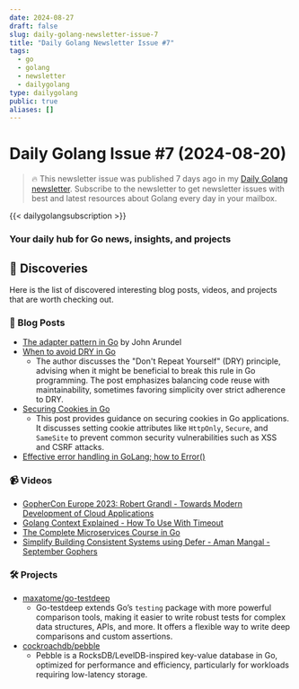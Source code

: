 ```yaml
---
date: 2024-08-27
draft: false
slug: daily-golang-newsletter-issue-7
title: "Daily Golang Newsletter Issue #7"
tags:
  - go
  - golang
  - newsletter
  - dailygolang
type: dailygolang
public: true
aliases: []
---
```

# Daily Golang Issue #7 (2024-08-20)

> 🔥 This newsletter issue was published 7 days ago in my [Daily Golang newsletter](https://kovalevsky.io/daily-golang/). Subscribe to the newsletter to get newsletter issues with best and latest resources about Golang every day in your mailbox.


{{< dailygolangsubscription >}}

### Your daily hub for Go news, insights, and projects

## 🧭 Discoveries

Here is the list of discovered interesting blog posts, videos, and projects that are worth checking out.

### 📝 Blog Posts

- [The adapter pattern in Go](https://bitfieldconsulting.com/posts/adapter) by John Arundel
- [When to avoid DRY in Go](https://threedots.tech/post/things-to-know-about-dry/)
	- The author discusses the "Don't Repeat Yourself" (DRY) principle, advising when it might be beneficial to break this rule in Go programming. The post emphasizes balancing code reuse with maintainability, sometimes favoring simplicity over strict adherence to DRY.
- [Securing Cookies in Go](https://www.calhoun.io/securing-cookies-in-go/)
	- This post provides guidance on securing cookies in Go applications. It discusses setting cookie attributes like `HttpOnly`, `Secure`, and `SameSite` to prevent common security vulnerabilities such as XSS and CSRF attacks.
- [Effective error handling in GoLang; how to Error()](https://ainsley.dev/insights/golang-how-to-err/)

### 📹 Videos

- [GopherCon Europe 2023: Robert Grandl - Towards Modern Development of Cloud Applications](https://www.youtube.com/watch?v=Q90osDkqZt0&list=PLCqcI2Ic-eM_RWwxxOvRBmt6jTNP8L5lP&index=53)
- [Golang Context Explained - How To Use With Timeout](https://www.youtube.com/watch?v=fXzzF5y6UEU&list=PLCqcI2Ic-eM_RWwxxOvRBmt6jTNP8L5lP&index=94)
- [The Complete Microservices Course in Go](https://www.youtube.com/watch?v=KdnxzgSNLTU&list=PLCqcI2Ic-eM_RWwxxOvRBmt6jTNP8L5lP&index=134)
- [Simplify Building Consistent Systems using Defer - Aman Mangal  - September Gophers](https://www.youtube.com/watch?v=_SSZh8pq1Vs&list=PLCqcI2Ic-eM_RWwxxOvRBmt6jTNP8L5lP&index=9)

### 🛠️ Projects

- [maxatome/go-testdeep](https://github.com/maxatome/go-testdeep)
	- Go-testdeep extends Go’s `testing` package with more powerful comparison tools, making it easier to write robust tests for complex data structures, APIs, and more. It offers a flexible way to write deep comparisons and custom assertions.
- [cockroachdb/pebble](https://github.com/cockroachdb/pebble)
	- Pebble is a RocksDB/LevelDB-inspired key-value database in Go, optimized for performance and efficiency, particularly for workloads requiring low-latency storage.

